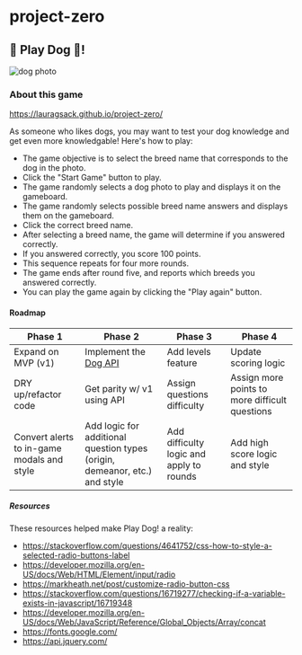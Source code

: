 # project-zero

## :dog: Play Dog :dog:!
![dog photo](https://i.imgur.com/kpsNRiZb.jpg)

### About this game
https://lauragsack.github.io/project-zero/

As someone who likes dogs, you may want to test your dog knowledge and get even more knowledgable! Here's how to play:

* The game objective is to select the breed name that corresponds to the dog in the photo.
* Click the "Start Game" button to play.
* The game randomly selects a dog photo to play and displays it on the gameboard.
* The game randomly selects possible breed name answers and displays them on the gameboard.
* Click the correct breed name.
* After selecting a breed name, the game will determine if you answered correctly.
* If you answered correctly, you score 100 points. 
* This sequence repeats for four more rounds.
* The game ends after round five, and reports which breeds you answered correctly.
* You can play the game again by clicking the "Play again" button.

#### Roadmap
Phase 1 | Phase 2 | Phase 3 | Phase 4
------------ | ------------- | ------------- | -------------
Expand on MVP (v1) | Implement the [Dog API](https://thedogapi.com/) | Add levels feature | Update scoring logic
DRY up/refactor code | Get parity w/ v1 using API | Assign questions difficulty | Assign more points to more difficult questions
Convert alerts to in-game modals and style | Add logic for additional question types (origin, demeanor, etc.) and style | Add difficulty logic and apply to rounds | Add high score logic and style


##### Resources
These resources helped make Play Dog! a reality:

* https://stackoverflow.com/questions/4641752/css-how-to-style-a-selected-radio-buttons-label
* https://developer.mozilla.org/en-US/docs/Web/HTML/Element/input/radio
* https://markheath.net/post/customize-radio-button-css
* https://stackoverflow.com/questions/16719277/checking-if-a-variable-exists-in-javascript/16719348
* https://developer.mozilla.org/en-US/docs/Web/JavaScript/Reference/Global_Objects/Array/concat
* https://fonts.google.com/
* https://api.jquery.com/
